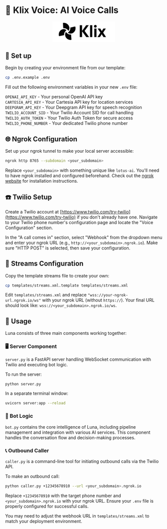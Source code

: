 # 🪷 Klix Voice: AI Voice Calls

<p align="center">
  <img src='assets/klix.jpg' width='200px'>
</p>

## 🦩 Set up

Begin by creating your environment file from our template:

```bash
cp .env.example .env
```

Fill out the following environment variables in your new `.env` file:

`OPENAI_API_KEY` - Your personal OpenAI API key  
`CARTESIA_API_KEY` - Your Cartesia API key for location services  
`DEEPGRAM_API_KEY` - Your Deepgram API key for speech recognition  
`TWILIO_ACCOUNT_SID` - Your Twilio Account SID for call handling  
`TWILIO_AUTH_TOKEN` - Your Twilio Auth Token for secure access  
`TWILIO_PHONE_NUMBER` - Your dedicated Twilio phone number  

## 🌐 Ngrok Configuration

Set up your ngrok tunnel to make your local server accessible:

```bash
ngrok http 8765 --subdomain <your_subdomain>
```

Replace `<your_subdomain>` with something unique like `lotus-ai`. You'll need to have ngrok installed and configured beforehand. Check out the [ngrok website](https://download.ngrok.com) for installation instructions.

## ☎️ Twilio Setup

Create a Twilio account at [https://www.twilio.com/try-twilio](https://www.twilio.com/try-twilio) if you don't already have one. Navigate to your Twilio phone number's configuration page and locate the "Voice Configuration" section.

In the "A call comes in" section, select "Webhook" from the dropdown menu and enter your ngrok URL (e.g., `http://<your_subdomain>.ngrok.io`). Make sure "HTTP POST" is selected, then save your configuration.

## 🔄 Streams Configuration

Copy the template streams file to create your own:

```bash
cp templates/streams.xml.template templates/streams.xml
```

Edit `templates/streams.xml` and replace `"wss://your-ngrok-url.ngrok.io/ws"` with your ngrok URL (without `https://`). Your final URL should look like: `wss://<your_subdomain>.ngrok.io/ws`.

## 🎴 Usage

Luna consists of three main components working together:

### 🖥️ Server Component

`server.py` is a FastAPI server handling WebSocket communication with Twilio and executing bot logic.

To run the server:

```bash
python server.py
```

In a separate terminal window:

```bash
uvicorn server:app --reload
```

### 🧠 Bot Logic

`bot.py` contains the core intelligence of Luna, including pipeline management and integration with various AI services. This component handles the conversation flow and decision-making processes.

### 📞 Outbound Caller

`caller.py` is a command-line tool for initiating outbound calls via the Twilio API.

To make an outbound call:

```bash
python caller.py +12345678910 --url <your_subdomain>.ngrok.io
```

Replace `+12345678910` with the target phone number and `<your_subdomain>.ngrok.io` with your ngrok URL. Ensure your `.env` file is properly configured for successful calls.

You may need to adjust the webhook URL in `templates/streams.xml` to match your deployment environment.
